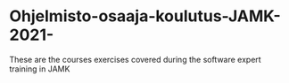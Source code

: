# Ohjelmisto-osaaja-koulutus-JAMK-2021-
These are the courses exercises covered during the software expert training in JAMK

